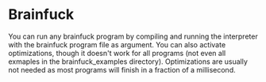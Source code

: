 # Brainfuck
You can run any brainfuck program by compiling and running the interpreter with the brainfuck program file as argument. You can also activate optimizations, though it doesn't work for all programs (not even all exmaples in the brainfuck_examples directory). Optimizations are usually not needed as most programs will finish in a fraction of a millisecond.